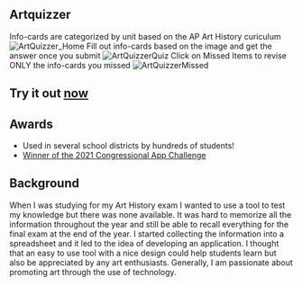 ## Artquizzer
Info-cards are categorized by unit based on the AP Art History curiculum
![ArtQuizzer_Home](https://github.com/SophieBroderick/ArtQuizzer/assets/71468832/f2fffa71-666c-46f8-af68-2d258ff39094)
Fill out info-cards based on the image and get the answer once you submit
![ArtQuizzerQuiz](https://github.com/SophieBroderick/ArtQuizzer/assets/71468832/007df480-66f5-43a3-9985-96a0e2a2366d)
Click on Missed Items to revise ONLY the info-cards you missed
![ArtQuizzerMissed](https://github.com/SophieBroderick/ArtQuizzer/assets/71468832/7602e116-01b9-4dd6-95e7-755bc9410c15)

## Try it out [now](https://artquizzer.com)

## Awards
- Used in several school districts by hundreds of students!
- [Winner of the 2021 Congressional App Challenge](https://simpson.house.gov/kids/congressional-app-challenge.htm)

## Background
When I was studying for my Art History exam I wanted to use a tool to test my knowledge but there was none available. It was hard to memorize all the information throughout the year and still be able to recall everything for the final exam at the end of the year. I started collecting the information into a spreadsheet and it led to the idea of developing an application. I thought that an easy to use tool with a nice design could help students learn but also be appreciated by any art enthusiasts. Generally, I am passionate about promoting art through the use of technology.
